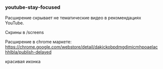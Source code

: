 ### youtube-stay-focused

Расширение скрывает не тематические видео в рекомендациях YouTube.

Скрины в /screens

Расширение в chrome маркете:
https://chrome.google.com/webstore/detail/dakjckobpdmgdimicmhpoaelachhlbla/publish-delayed

красивая иконка